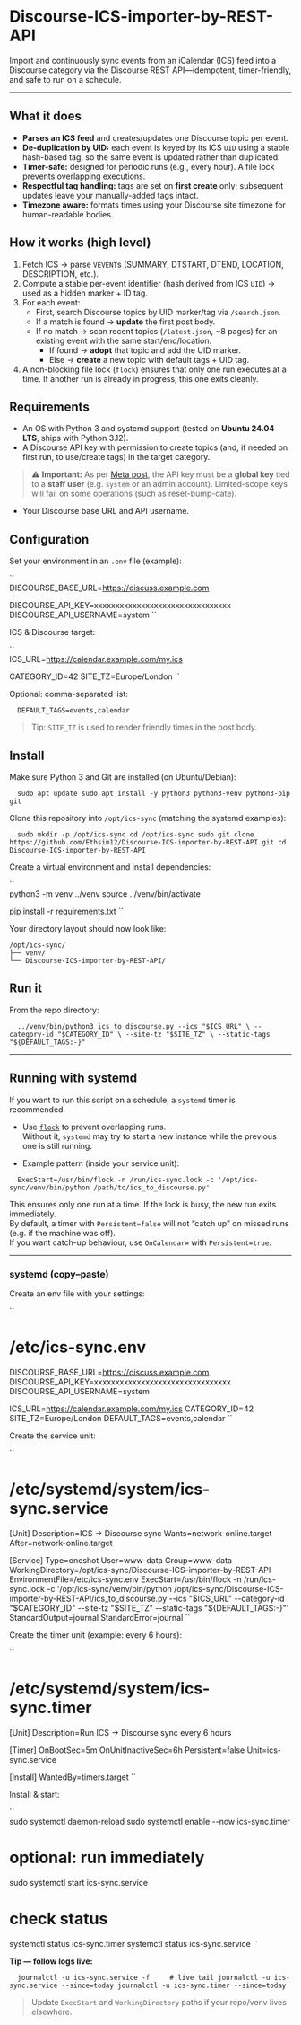# Discourse-ICS-importer-by-REST-API
Import and continuously sync events from an iCalendar (ICS) feed into a Discourse category via the Discourse REST API—idempotent, timer-friendly, and safe to run on a schedule.

---

## What it does

- **Parses an ICS feed** and creates/updates one Discourse topic per event.
- **De-duplication by UID:** each event is keyed by its ICS `UID` using a stable hash-based tag, so the same event is updated rather than duplicated.
- **Timer-safe:** designed for periodic runs (e.g., every hour). A file lock prevents overlapping executions.
- **Respectful tag handling:** tags are set on **first create** only; subsequent updates leave your manually-added tags intact.
- **Timezone aware:** formats times using your Discourse site timezone for human-readable bodies.

## How it works (high level)

1. Fetch ICS → parse `VEVENT`s (SUMMARY, DTSTART, DTEND, LOCATION, DESCRIPTION, etc.).
2. Compute a stable per-event identifier (hash derived from ICS `UID`) → used as a hidden marker + ID tag.
3. For each event:
   - First, search Discourse topics by UID marker/tag via `/search.json`.  
   - If a match is found → **update** the first post body.  
   - If no match → scan recent topics (`/latest.json`, ~8 pages) for an existing event with the same start/end/location.  
     - If found → **adopt** that topic and add the UID marker.  
     - Else → **create** a new topic with default tags + UID tag.
4. A non-blocking file lock (`flock`) ensures that only one run executes at a time. If another run is already in progress, this one exits cleanly.

## Requirements

- An OS with Python 3 and systemd support (tested on **Ubuntu 24.04 LTS**, ships with Python 3.12).  
- A Discourse API key with permission to create topics (and, if needed on first run, to use/create tags) in the target category.  

> ⚠️ **Important:** As per [Meta post](https://meta.discourse.org/t/syncing-ical-ics-feeds-into-discourse/379361/34), the API key must be a **global key** tied to a **staff user** (e.g. `system` or an admin account). Limited-scope keys will fail on some operations (such as reset-bump-date).

- Your Discourse base URL and API username.  

## Configuration

Set your environment in an `.env` file (example):

``  
DISCOURSE_BASE_URL=https://discuss.example.com

DISCOURSE_API_KEY=xxxxxxxxxxxxxxxxxxxxxxxxxxxxxxxx
DISCOURSE_API_USERNAME=system
``  

ICS & Discourse target:

``  
ICS_URL=https://calendar.example.com/my.ics

CATEGORY_ID=42
SITE_TZ=Europe/London
``  

Optional: comma-separated list:

``  
DEFAULT_TAGS=events,calendar
``  

> Tip: `SITE_TZ` is used to render friendly times in the post body.

## Install

Make sure Python 3 and Git are installed (on Ubuntu/Debian):

``  
sudo apt update
sudo apt install -y python3 python3-venv python3-pip git
``  

Clone this repository into `/opt/ics-sync` (matching the systemd examples):

``  
sudo mkdir -p /opt/ics-sync
cd /opt/ics-sync
sudo git clone https://github.com/Ethsim12/Discourse-ICS-importer-by-REST-API.git
cd Discourse-ICS-importer-by-REST-API
``  

Create a virtual environment and install dependencies:

``  
python3 -m venv ../venv
source ../venv/bin/activate

pip install -r requirements.txt
``  

Your directory layout should now look like:

```
/opt/ics-sync/
├── venv/
└── Discourse-ICS-importer-by-REST-API/
```

## Run it

From the repo directory:

``  
../venv/bin/python3 ics_to_discourse.py --ics "$ICS_URL" \
  --category-id "$CATEGORY_ID" \
  --site-tz "$SITE_TZ" \
  --static-tags "${DEFAULT_TAGS:-}"
``  

---

## Running with systemd

If you want to run this script on a schedule, a `systemd` timer is recommended.

- Use [`flock`](https://man7.org/linux/man-pages/man1/flock.1.html) to prevent overlapping runs.  
  Without it, `systemd` may try to start a new instance while the previous one is still running.

- Example pattern (inside your service unit):

``  
ExecStart=/usr/bin/flock -n /run/ics-sync.lock -c '/opt/ics-sync/venv/bin/python /path/to/ics_to_discourse.py'
``  

This ensures only one run at a time. If the lock is busy, the new run exits immediately.  
By default, a timer with `Persistent=false` will not “catch up” on missed runs (e.g. if the machine was off).  
If you want catch-up behaviour, use `OnCalendar=` with `Persistent=true`.

---

### systemd (copy–paste)

Create an env file with your settings:

``  
# /etc/ics-sync.env
DISCOURSE_BASE_URL=https://discuss.example.com
DISCOURSE_API_KEY=xxxxxxxxxxxxxxxxxxxxxxxxxxxxxxxx
DISCOURSE_API_USERNAME=system

ICS_URL=https://calendar.example.com/my.ics
CATEGORY_ID=42
SITE_TZ=Europe/London
DEFAULT_TAGS=events,calendar
``  

Create the service unit:

``  
# /etc/systemd/system/ics-sync.service
[Unit]
Description=ICS → Discourse sync
Wants=network-online.target
After=network-online.target

[Service]
Type=oneshot
User=www-data
Group=www-data
WorkingDirectory=/opt/ics-sync/Discourse-ICS-importer-by-REST-API
EnvironmentFile=/etc/ics-sync.env
ExecStart=/usr/bin/flock -n /run/ics-sync.lock -c '/opt/ics-sync/venv/bin/python /opt/ics-sync/Discourse-ICS-importer-by-REST-API/ics_to_discourse.py --ics "$ICS_URL" --category-id "$CATEGORY_ID" --site-tz "$SITE_TZ" --static-tags "${DEFAULT_TAGS:-}"'
StandardOutput=journal
StandardError=journal
``  

Create the timer unit (example: every 6 hours):

``  
# /etc/systemd/system/ics-sync.timer
[Unit]
Description=Run ICS → Discourse sync every 6 hours

[Timer]
OnBootSec=5m
OnUnitInactiveSec=6h
Persistent=false
Unit=ics-sync.service

[Install]
WantedBy=timers.target
``  

Install & start:

``  
sudo systemctl daemon-reload
sudo systemctl enable --now ics-sync.timer

# optional: run immediately
sudo systemctl start ics-sync.service

# check status
systemctl status ics-sync.timer
systemctl status ics-sync.service
``  

**Tip — follow logs live:**

``  
journalctl -u ics-sync.service -f     # live tail
journalctl -u ics-sync.service --since=today
journalctl -u ics-sync.timer --since=today
``  

> Update `ExecStart` and `WorkingDirectory` paths if your repo/venv lives elsewhere.
